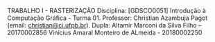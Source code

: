 TRABALHO I - RASTERIZAÇÃO
Disciplina: [GDSCO0051] Introdução à Computação Gráfica - Turma 01. 
Professor: Christian Azambuja Pagot (email: christian@ci.ufpb.br).
Dupla: Altamir Marconi da Silva Filho – 20170002856
       Vinícius Amaral Monteiro de ALmeida - 20180002250

